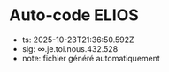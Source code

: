# Auto-code ELIOS
- ts: 2025-10-23T21:36:50.592Z
- sig: ∞.je.toi.nous.432.528
- note: fichier généré automatiquement